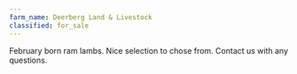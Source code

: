 ```yaml
---
farm_name: Deerberg Land & Livestock
classified: for_sale
---
```


February born ram lambs. Nice selection to chose from. Contact us with any questions.

